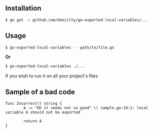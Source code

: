## Installation

```bash
$ go get -u github.com/daniilty/go-exported-local-variables/...
```

## Usage

```bash
$ go-exported-local-variables -- path/to/file.go
```

**Or**
```bash
$ go-exported-local-variables ./...
```
If you wish to run it on all your project's files

## Sample of a bad code

```golang
func Incorrect() string {
        A := "Oh it seems not so good" \\ sample.go:10:2: local variable A should not be exported

        return A
}
```
